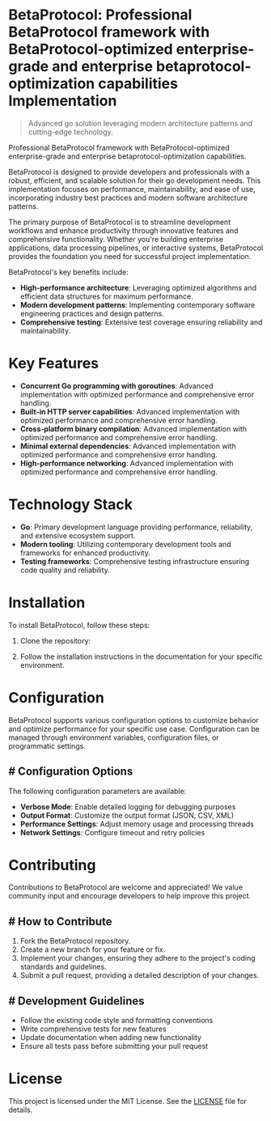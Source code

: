 <!-- fallback_BetaProtocol_20250803092504_47289 -->

# BetaProtocol: Professional BetaProtocol framework with BetaProtocol-optimized enterprise-grade and enterprise betaprotocol-optimization capabilities Implementation
> Advanced go solution leveraging modern architecture patterns and cutting-edge technology.

Professional BetaProtocol framework with BetaProtocol-optimized enterprise-grade and enterprise betaprotocol-optimization capabilities.

BetaProtocol is designed to provide developers and professionals with a robust, efficient, and scalable solution for their go development needs. This implementation focuses on performance, maintainability, and ease of use, incorporating industry best practices and modern software architecture patterns.

The primary purpose of BetaProtocol is to streamline development workflows and enhance productivity through innovative features and comprehensive functionality. Whether you're building enterprise applications, data processing pipelines, or interactive systems, BetaProtocol provides the foundation you need for successful project implementation.

BetaProtocol's key benefits include:

* **High-performance architecture**: Leveraging optimized algorithms and efficient data structures for maximum performance.
* **Modern development patterns**: Implementing contemporary software engineering practices and design patterns.
* **Comprehensive testing**: Extensive test coverage ensuring reliability and maintainability.

# Key Features

* **Concurrent Go programming with goroutines**: Advanced implementation with optimized performance and comprehensive error handling.
* **Built-in HTTP server capabilities**: Advanced implementation with optimized performance and comprehensive error handling.
* **Cross-platform binary compilation**: Advanced implementation with optimized performance and comprehensive error handling.
* **Minimal external dependencies**: Advanced implementation with optimized performance and comprehensive error handling.
* **High-performance networking**: Advanced implementation with optimized performance and comprehensive error handling.

# Technology Stack

* **Go**: Primary development language providing performance, reliability, and extensive ecosystem support.
* **Modern tooling**: Utilizing contemporary development tools and frameworks for enhanced productivity.
* **Testing frameworks**: Comprehensive testing infrastructure ensuring code quality and reliability.

# Installation

To install BetaProtocol, follow these steps:

1. Clone the repository:


2. Follow the installation instructions in the documentation for your specific environment.

# Configuration

BetaProtocol supports various configuration options to customize behavior and optimize performance for your specific use case. Configuration can be managed through environment variables, configuration files, or programmatic settings.

## # Configuration Options

The following configuration parameters are available:

* **Verbose Mode**: Enable detailed logging for debugging purposes
* **Output Format**: Customize the output format (JSON, CSV, XML)
* **Performance Settings**: Adjust memory usage and processing threads
* **Network Settings**: Configure timeout and retry policies

# Contributing

Contributions to BetaProtocol are welcome and appreciated! We value community input and encourage developers to help improve this project.

## # How to Contribute

1. Fork the BetaProtocol repository.
2. Create a new branch for your feature or fix.
3. Implement your changes, ensuring they adhere to the project's coding standards and guidelines.
4. Submit a pull request, providing a detailed description of your changes.

## # Development Guidelines

* Follow the existing code style and formatting conventions
* Write comprehensive tests for new features
* Update documentation when adding new functionality
* Ensure all tests pass before submitting your pull request

# License

This project is licensed under the MIT License. See the [LICENSE](https://github.com/gary111868/BetaProtocol/blob/main/LICENSE) file for details.
